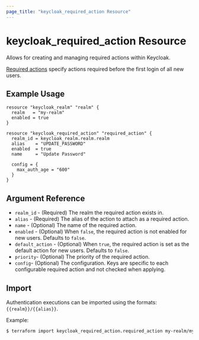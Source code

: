 ```yaml
---
page_title: "keycloak_required_action Resource"
---
```


# keycloak\_required\_action Resource

Allows for creating and managing required actions within Keycloak.

[Required actions](https://www.keycloak.org/docs/latest/server_admin/#con-required-actions_server_administration_guide) specify actions required before the first login of all new users.


## Example Usage

```hcl
resource "keycloak_realm" "realm" {
  realm   = "my-realm"
  enabled = true
}

resource "keycloak_required_action" "required_action" {
  realm_id = keycloak_realm.realm.realm
  alias    = "UPDATE_PASSWORD"
  enabled  = true
  name     = "Update Password"

  config = {
    max_auth_age = "600"
  }
}
```

## Argument Reference

- `realm_id` - (Required) The realm the required action exists in.
- `alias` - (Required) The alias of the action to attach as a required action.
- `name` - (Optional) The name of the required action.
- `enabled` - (Optional) When `false`, the required action is not enabled for new users. Defaults to `false`.
- `default_action` - (Optional) When `true`, the required action is set as the default action for new users. Defaults to `false`.
- `priority`- (Optional) The priority of the required action.
- `config`- (Optional) The configuration. Keys are specific to each configurable required action and not checked when applying.

## Import

Authentication executions can be imported using the formats: `{{realm}}/{{alias}}`.

Example:

```bash
$ terraform import keycloak_required_action.required_action my-realm/my-default-action-alias
```